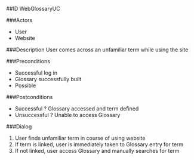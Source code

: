 ##ID
WebGlossaryUC

###Actors
* User
* Website

###Description
User comes across an unfamiliar term while using the site

###Preconditions
* Successful log in
* Glossary successfully built
* Possible 

###Postconditions
* Successful ? Glossary accessed and term defined
* Unsuccessful ? Unable to access Glossary

###Dialog
1. User finds unfamiliar term in course of using website
2. If term is linked, user is immediately taken to Glossary entry for term
3. If not linked, user access Glossary and manually searches for term

